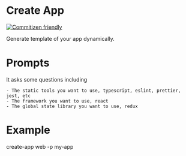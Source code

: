 # Create App

[![Commitizen friendly](https://img.shields.io/badge/commitizen-friendly-brightgreen.svg)](http://commitizen.github.io/cz-cli/)

Generate template of your app dynamically.

# Prompts

It asks some questions including
    
    - The static tools you want to use, typescript, eslint, prettier, jest, etc
    - The framework you want to use, react
    - The global state library you want to use, redux


# Example

create-app web -p my-app